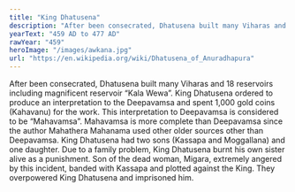 ```yaml
---
title: "King Dhatusena"
description: "After been consecrated, Dhatusena built many Viharas and 18 reservoirs including magnificent reservoir “Kala Wewa”. King Dhatusena ordered to produce an interpretation to the Deepavamsa and spent 1,000 gold coins (Kahavanu) for the work. This interpretation to Deepavamsa is considered to be “Mahavamsa”. Mahavamsa is more complete than Deepavamsa since the author Mahathera Mahanama used other older sources other than Deepavamsa. King Dhatusena had two sons (Kassapa and Moggallana) and one daughter. Due to a family problem, King Dhatusena burnt his own sister alive as a punishment. Son of the dead woman, Migara, extremely angered by this incident, banded with Kassapa and plotted against the King. They overpowered King Dhatusena and imprisoned him."
yearText: "459 AD to 477 AD"
rawYear: "459"
heroImage: "/images/awkana.jpg"
url: "https://en.wikipedia.org/wiki/Dhatusena_of_Anuradhapura"
---
```


After been consecrated, Dhatusena built many Viharas and 18 reservoirs including magnificent reservoir “Kala Wewa”. King Dhatusena ordered to produce an interpretation to the Deepavamsa and spent 1,000 gold coins (Kahavanu) for the work. This interpretation to Deepavamsa is considered to be “Mahavamsa”. Mahavamsa is more complete than Deepavamsa since the author Mahathera Mahanama used other older sources other than Deepavamsa. King Dhatusena had two sons (Kassapa and Moggallana) and one daughter. Due to a family problem, King Dhatusena burnt his own sister alive as a punishment. Son of the dead woman, Migara, extremely angered by this incident, banded with Kassapa and plotted against the King. They overpowered King Dhatusena and imprisoned him.
